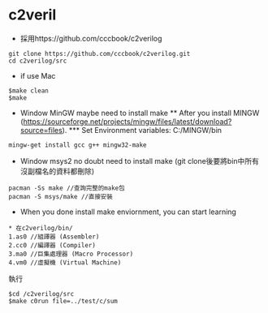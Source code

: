 # c2veril
* 採用https://github.com/cccbook/c2verilog
```
git clone https://github.com/cccbook/c2verilog.git
cd c2verilog/src
```
* if use Mac
```
$make clean
$make
```
* Window MinGW maybe need to install make
** After you install MINGW (https://sourceforge.net/projects/mingw/files/latest/download?source=files). 
***  Set Environment variables: C:/MINGW/bin
```
mingw-get install gcc g++ mingw32-make
```

* Window msys2 no doubt need to install make (git clone後要將bin中所有沒副檔名的資料都刪除)
```
pacman -Ss make //查詢完整的make包
pacman -S msys/make //直接安裝

```
* When you done install make enviornment, you can start learning
```
* 在c2verilog/bin/
1.as0 //組譯器 (Assembler)
2.cc0 //編譯器 (Compiler)
3.ma0 //巨集處理器 (Macro Processor)	
4.vm0 //虛擬機 (Virtual Machine)
```

執行
```
$cd /c2verilog/src
$make c0run file=../test/c/sum

```

